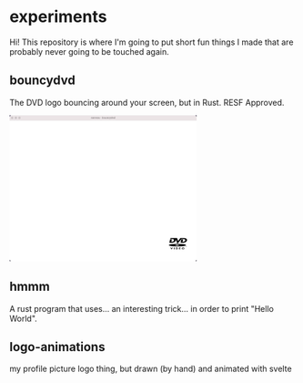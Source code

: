 # experiments

Hi! This repository is where I'm going to put short fun things I made that are probably never going to be touched again.

## bouncydvd

The DVD logo bouncing around your screen, but in Rust. RESF Approved.

<img src="./bouncydvd/preview.gif" height="256">

## hmmm

A rust program that uses... an interesting trick... in order to print "Hello World".

## logo-animations

my profile picture logo thing, but drawn (by hand) and animated with svelte

